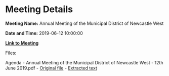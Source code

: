 # Meeting Details

**Meeting Name:** Annual Meeting of the Municipal District of Newcastle West

**Date and Time:** 2019-06-12 10:00:00

**[Link to Meeting](https://www.limerick.ie/council/whats-on/annual-meeting-municipal-district-newcastle-west-3)**

Files: 

Agenda - Annual Meeting of the Municipal District of Newcastle West - 12th June 2019.pdf - [Original file](https://www.limerick.ie/sites/default/files/media/documents/2019-06/00%202019-06-12%20Agenda.pdf) - [Extracted text](./Agenda%20-%C2%A0Annual%20Meeting%20of%20the%20Municipal%20District%20of%20Newcastle%20West%20-%2012th%20June%202019.md)

